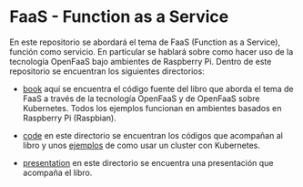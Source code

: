 # FaaS - Function as a Service

En este repositorio se abordará el tema de FaaS (Function as a Service), función como servicio.
En particular se hablará sobre como hacer uso de la tecnología OpenFaaS bajo ambientes de Raspberry Pi.
Dentro de este repositorio se encuentran los siguientes directorios:

* [book](book) aquí se encuentra el código fuente del libro que aborda el tema de FaaS a través de la tecnología OpenFaaS y de OpenFaaS sobre Kubernetes. Todos los ejemplos funcionan en ambientes basados en Raspberry Pi (Raspbian).

* [code](code) en este directorio se encuentran los códigos que acompañan al libro y unos [ejemplos](code/examples/) de como usar un cluster con Kubernetes.

* [presentation](presentation) en este directorio se encuentra una presentación que acompaña el libro.

